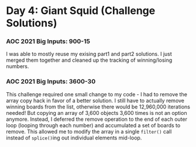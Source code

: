 # Day 4: Giant Squid (Challenge Solutions)

### AOC 2021 Big Inputs: 900-15
I was able to mostly reuse my exising part1 and part2 solutions. I just merged them together and cleaned up the tracking of winning/losing numbers.

### AOC 2021 Big Inputs: 3600-30
This challenge required one small change to my code - I had to remove the array copy hack in favor of a better solution. I still have to actually remove winning boards from the list, otherwise there would be 12,960,000 iterations needed! But copying an array of 3,600 objects 3,600 times is not an option anymore. Instead, I deferred the remove operation to the end of each outer loop (looping through each number) and accumulated a set of boards to remove. This allowed me to modify the array in a single `filter()` call instead of `splice()`ing out individual elements mid-loop.
